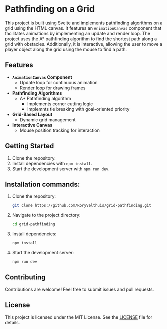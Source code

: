 # Pathfinding on a Grid

This project is built using Svelte and implements pathfinding algorithms on a grid using the HTML canvas. It features an `AnimationCanvas` component that facilitates animations by implementing an update and render loop. The project uses the A* pathfinding algorithm to find the shortest path along a grid with obstacles. Additionally, it is interactive, allowing the user to move a player object along the grid using the mouse to find a path.

## Features

- **`AnimationCanvas` Component**
    - Update loop for continuous animation
    - Render loop for drawing frames
- **Pathfinding Algorithms**
    - A* Pathfinding algorithm
        - Implements corner cutting logic
        - Implemnts tie breaking with goal-oriented priority
- **Grid-Based Layout**
    - Dynamic grid management
- **Interactive Canvas**
    - Mouse position tracking for interaction



## Getting Started

1. Clone the repository.
2. Install dependencies with `npm install`.
3. Start the development server with `npm run dev`.

## Installation commands:

1. Clone the repository:
    ```bash
    git clone https://github.com/RoryVelthuis/grid-pathfinding.git
    ```
2. Navigate to the project directory:
    ```bash
    cd grid-pathfinding
    ```
3. Install dependencies:
    ```bash
    npm install
    ```
4. Start the development server:
    ```bash
    npm run dev
    ```
    

## Contributing

Contributions are welcome! Feel free to submit issues and pull requests.

## License

This project is licensed under the MIT License. See the [LICENSE](LICENSE) file for details.